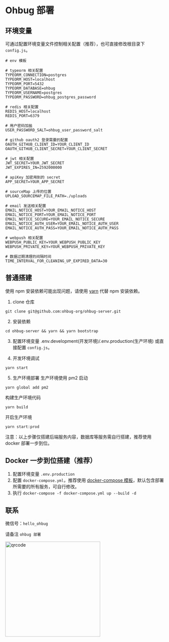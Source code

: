 # Ohbug 部署

## 环境变量

可通过配置环境变量文件控制相关配置（推荐），也可直接修改根目录下 `config.js`。

```
# env 模板

# typeorm 相关配置
TYPEORM_CONNECTION=postgres
TYPEORM_HOST=localhost
TYPEORM_PORT=5432
TYPEORM_DATABASE=ohbug
TYPEORM_USERNAME=postgres
TYPEORM_PASSWORD=ohbug_postgres_password

# redis 相关配置
REDIS_HOST=localhost
REDIS_PORT=6379

# 用户密码加盐
USER_PASSWORD_SALT=ohbug_user_password_salt

# github oauth2 登录需要的配置
OAUTH_GITHUB_CLIENT_ID=YOUR_CLIENT_ID
OAUTH_GITHUB_CLIENT_SECRET=YOUR_CLIENT_SECRET

# jwt 相关配置
JWT_SECRET=YOUR_JWT_SECRET
JWT_EXPIRES_IN=2592000000

# apiKey 加密用到的 secret
APP_SECRET=YOUR_APP_SECRET

# sourceMap 上传的位置
UPLOAD_SOURCEMAP_FILE_PATH=./uploads

# email 发送相关配置
EMAIL_NOTICE_HOST=YOUR_EMAIL_NOTICE_HOST
EMAIL_NOTICE_PORT=YOUR_EMAIL_NOTICE_PORT
EMAIL_NOTICE_SECURE=YOUR_EMAIL_NOTICE_SECURE
EMAIL_NOTICE_AUTH_USER=YOUR_EMAIL_NOTICE_AUTH_USER
EMAIL_NOTICE_AUTH_PASS=YOUR_EMAIL_NOTICE_AUTH_PASS

# webpush 相关配置
WEBPUSH_PUBLIC_KEY=YOUR_WEBPUSH_PUBLIC_KEY
WEBPUSH_PRIVATE_KEY=YOUR_WEBPUSH_PRIVATE_KEY

# 数据过期清理的间隔时间
TIME_INTERVAL_FOR_CLEANING_UP_EXPIRED_DATA=30
```

## 普通搭建

使用 npm 安装依赖可能出现问题，请使用 [yarn](https://yarnpkg.com/) 代替 npm 安装依赖。

1. clone 仓库

```shell
git clone git@github.com:ohbug-org/ohbug-server.git
```

2. 安装依赖

```shell
cd ohbug-server && yarn && yarn bootstrap
```

3. 配置环境变量 .env.development(开发环境)/.env.production(生产环境) 或直接配置 `config.js`。

4. 开发环境调试

```shell
yarn start
```

5. 生产环境部署
   生产环境使用 pm2 启动

```shell
yarn global add pm2
```

构建生产环境代码

```shell
yarn build
```

开启生产环境

```shell
yarn start:prod
```

注意：以上步骤仅搭建后端服务内容，数据库等服务需自行搭建，推荐使用 docker 部署一步到位。

## Docker 一步到位搭建（推荐）

1. 配置环境变量 `.env.production`
2. 配置 `docker-compose.yml`，推荐使用 [docker-compose 模板](./docker/docker-compose.prod.yml)，默认包含部署所需要的所有服务，可自行修改。
3. 执行 `docker-compose -f docker-compose.yml up --build -d`

## 联系

微信号：`hello_ohbug`

请备注 `ohbug 部署`

<img width="300" src="https://raw.githubusercontent.com/ohbug-org/ohbug-website/master/static/images/qrcode.png" alt="qrcode">
